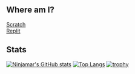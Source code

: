 ## Where am I?
[Scratch](https:/scratch.mit.edu/users/ninjamar)  
[Replit](https://replit.com/@ninjamar)
## Stats
[![Ninjamar's GitHub stats](https://github-readme-stats.vercel.app/api?username=ninjamar&count_private=true)](https://github.com/anuraghazra/github-readme-stats)
[![Top Langs](https://github-readme-stats.vercel.app/api/top-langs/?username=ninjamar&langs_count=10)](https://github.com/anuraghazra/github-readme-stats)
[![trophy](https://github-profile-trophy.vercel.app/?username=ninjamar)](https://github.com/ryo-ma/github-profile-trophy)
